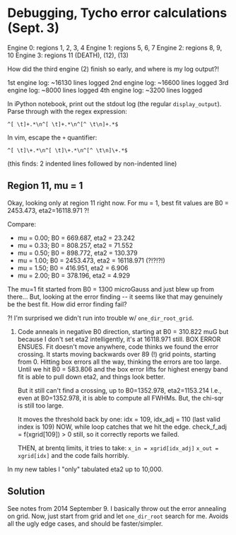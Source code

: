 Debugging, Tycho error calculations (Sept. 3)
=============================================

Engine 0: regions 1, 2, 3, 4
Engine 1: regions 5, 6, 7
Engine 2: regions 8, 9, 10
Engine 3: regions 11 (DEATH), (12), (13)

How did the third engine (2) finish so early, and where is my log output?!

1st engine log: ~16130 lines logged
2nd engine log: ~16600 lines logged
3rd engine log: ~8000 lines logged
4th engine log: ~3200 lines logged


In iPython notebook, print out the stdout log (the regular `display_output`).
Parse through with the regex expression:

    ^[ \t]+.*\n^[ \t]+.*\n^[^ \t\n]+.*$

In vim, escape the `+` quantifier:

    ^[ \t]\+.*\n^[ \t]\+.*\n^[^ \t\n]\+.*$

(this finds: 2 indented lines followed by non-indented line)


Region 11, mu = 1
-----------------

Okay, looking only at region 11 right now.
For mu = 1, best fit values are B0 = 2453.473, eta2=16118.971 ?!

Compare:
* mu = 0.00; B0 = 669.687, eta2 = 23.242
* mu = 0.33; B0 = 808.257, eta2 = 71.552
* mu = 0.50; B0 = 898.772, eta2 = 130.379
* mu = 1.00; B0 = 2453.473, eta2 = 16118.971 (?!?!?!)
* mu = 1.50; B0 = 416.951, eta2 = 6.906
* mu = 2.00; B0 = 378.196, eta2 = 4.929

The mu=1 fit started from B0 = 1300 microGauss and just blew up from there...
But, looking at the error finding -- it seems like that may genuinely be the
best fit.  How did error finding fail?

?! I'm surprised we didn't run into trouble w/ `one_dir_root_grid`.

1. Code anneals in negative B0 direction, starting at B0 = 310.822 muG
   but because I don't set eta2 intelligently, it's at 16118.971 still.
   BOX ERROR ENSUES.  Fit doesn't move anywhere, code thinks we found the error
   crossing.
   It starts moving backwards over 89 (!) grid points, starting from 0.
   Hitting box errors all the way, thinking the errors are too large.
   Until we hit B0 = 583.806 and the box error lifts for highest energy band
   fit is able to pull down eta2, and things look better.

   But it still can't find a crossing, up to B0=1352.978, eta2=1153.214
   I.e., even at B0=1352.978, it is able to compute all FWHMs.
   But, the chi-sqr is still too large.
   
   It moves the threshold back by one:
   idx = 109, idx\_adj = 110    (last valid index is 109)
   NOW, while loop catches that we hit the edge.
   check\_f\_adj = f(xgrid[109]) > 0 still, so it correctly reports we failed.

   THEN, at brentq limits, it tries to take:
   `x_in = xgrid[idx_adj]`
   `x_out = xgrid[idx]`
   and the code fails horribly.

In my new tables I "only" tabulated eta2 up to 10,000.

Solution
--------

See notes from 2014 September 9.
I basically throw out the error annealing on grid.
Now, just start from grid and let `one_dir_root` search for me.
Avoids all the ugly edge cases, and should be faster/simpler.


